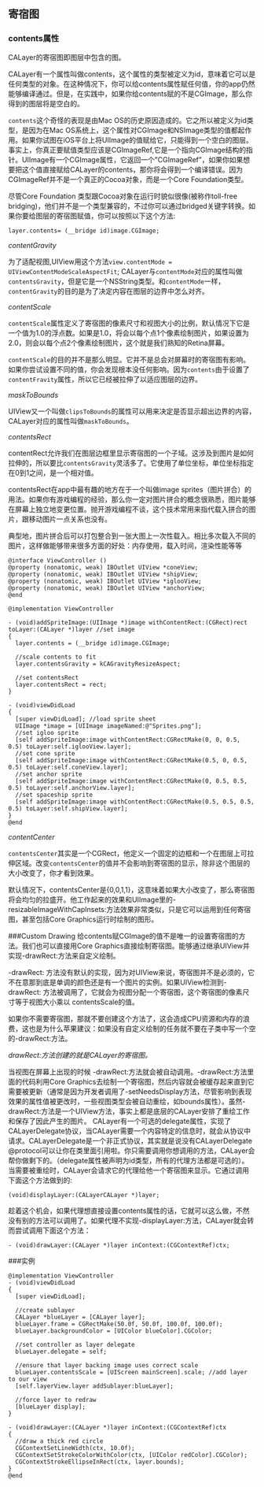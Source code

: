 
## 寄宿图
### contents属性
CALayer的寄宿图即图层中包含的图。

CALayer有一个属性叫做contents，这个属性的类型被定义为id，意味着它可以是任何类型的对象。在这种情况下，你可以给contents属性赋任何值，你的app仍然能够编译通过。但是，在实践中，如果你给contents赋的不是CGImage，那么你得到的图层将是空白的。

`contents`这个奇怪的表现是由Mac OS的历史原因造成的。它之所以被定义为id类型，是因为在Mac OS系统上，这个属性对CGImage和NSImage类型的值都起作用。如果你试图在iOS平台上将UIImage的值赋给它，只能得到一个空白的图层。事实上，你真正要赋值类型应该是CGImageRef,它是一个指向CGImage结构的指针。UIImage有一个CGImage属性，它返回一个”CGImageRef”，如果你如果想要把这个值直接赋给CALayer的contents，那你将会得到一个编译错误。因为CGImageRef并不是一个真正的Cocoa对象，而是一个Core Foundation类型。

尽管Core Foundation 类型跟Cocoa对象在运行时貌似很像(被称作toll-free bridging)，他们并不是一个类型兼容的，不过你可以通过bridged关键字转换。如果你要给图层的寄宿图赋值，你可以按照以下这个方法:

```
layer.contents= (__bridge id)image.CGImage;
```

*contentGravity*

为了适配视图,UIView用这个方法`view.contentMode = UIViewContentModeScaleAspectFit`;
CALayer与`contentMode`对应的属性叫做`contentsGravity`，但是它是一个NSString类型。和`contentMode`一样，`contentGravity`的目的是为了决定内容在图层的边界中怎么对齐。

*contentScale*

`contentScale`属性定义了寄宿图的像素尺寸和视图大小的比例，默认情况下它是一个值为1.0的浮点数。如果是1.0，将会以每个点1个像素绘制图片，如果设置为2.0，则会以每个点2个像素绘制图片，这个就是我们熟知的Retina屏幕。

`contentScale`的目的并不是那么明显。它并不是总会对屏幕时的寄宿图有影响。如果你尝试设置不同的值，你会发现根本没任何影响。因为`contents`由于设置了`contentFravity`属性，所以它已经被拉伸了以适应图层的边界。


*maskToBounds*

UIView又一个叫做`clipsToBounds`的属性可以用来决定是否显示超出边界的内容，CALayer对应的属性叫做`maskToBounds`。

*contentsRect*

contentRect允许我们在图层边框里显示寄宿图的一个子域。这涉及到图片是如何拉伸的，所以要比`contentsGravity`灵活多了。它使用了单位坐标，单位坐标指定在0到1之间，是一个相对值。

contentsRect在app中最有趣的地方在于一个叫做image sprites（图片拼合）的用法。如果你有游戏编程的经验，那么你一定对图片拼合的概念很熟悉，图片能够在屏幕上独立地变更位置。抛开游戏编程不谈，这个技术常用来指代载入拼合的图片，跟移动图片一点关系也没有。

典型地，图片拼合后可以打包整合到一张大图上一次性载入。相比多次载入不同的图片，这样做能够带来很多方面的好处：内存使用，载入时间，渲染性能等等

```
@interface ViewController ()
@property (nonatomic, weak) IBOutlet UIView *coneView;
@property (nonatomic, weak) IBOutlet UIView *shipView;
@property (nonatomic, weak) IBOutlet UIView *iglooView;
@property (nonatomic, weak) IBOutlet UIView *anchorView;
@end

@implementation ViewController

- (void)addSpriteImage:(UIImage *)image withContentRect:(CGRect)rect ￼toLayer:(CALayer *)layer //set image
{
  layer.contents = (__bridge id)image.CGImage;

  //scale contents to fit
  layer.contentsGravity = kCAGravityResizeAspect;

  //set contentsRect
  layer.contentsRect = rect;
}

- (void)viewDidLoad 
{
  [super viewDidLoad]; //load sprite sheet
  UIImage *image = [UIImage imageNamed:@"Sprites.png"];
  //set igloo sprite
  [self addSpriteImage:image withContentRect:CGRectMake(0, 0, 0.5, 0.5) toLayer:self.iglooView.layer];
  //set cone sprite
  [self addSpriteImage:image withContentRect:CGRectMake(0.5, 0, 0.5, 0.5) toLayer:self.coneView.layer];
  //set anchor sprite
  [self addSpriteImage:image withContentRect:CGRectMake(0, 0.5, 0.5, 0.5) toLayer:self.anchorView.layer];
  //set spaceship sprite
  [self addSpriteImage:image withContentRect:CGRectMake(0.5, 0.5, 0.5, 0.5) toLayer:self.shipView.layer];
}
@end
```

*contentCenter*

`contentsCenter`其实是一个CGRect，他定义一个固定的边框和一个在图层上可拉伸区域。改变`contentsCenter`的值并不会影响到寄宿图的显示，除非这个图层的大小改变了，你才看到效果。

默认情况下，contentsCenter是{0,0,1,1}，这意味着如果大小改变了，那么寄宿图将会均匀的拉盛开。他工作起来的效果和UIImage里的-resizableImageWithCapInsets:方法效果非常类似，只是它可以运用到任何寄宿图，甚至包括Core Graphics运行时绘制的图形。

###Custom Drawing
给contents赋CGImage的值不是唯一的设置寄宿图的方法。我们也可以直接用Core Graphics直接绘制寄宿图。能够通过继承UIView并实现-drawRect:方法来自定义绘制。

-drawRect: 方法没有默认的实现，因为对UIView来说，寄宿图并不是必须的，它不在意那到底是单调的颜色还是有一个图片的实例。如果UIView检测到-drawRect: 方法被调用了，它就会为视图分配一个寄宿图，这个寄宿图的像素尺寸等于视图大小乘以 contentsScale的值。

如果你不需要寄宿图，那就不要创建这个方法了，这会造成CPU资源和内存的浪费，这也是为什么苹果建议：如果没有自定义绘制的任务就不要在子类中写一个空的-drawRect:方法。

*drawRect:方法创建的就是CALayer的寄宿图。*
    
当视图在屏幕上出现的时候 -drawRect:方法就会被自动调用。-drawRect:方法里面的代码利用Core Graphics去绘制一个寄宿图，然后内容就会被缓存起来直到它需要被更新（通常是因为开发者调用了-setNeedsDisplay方法，尽管影响到表现效果的属性值被更改时，一些视图类型会被自动重绘，如bounds属性）。虽然-drawRect:方法是一个UIView方法，事实上都是底层的CALayer安排了重绘工作和保存了因此产生的图片。
    CALayer有一个可选的delegate属性，实现了CALayerDelegate协议，当CALayer需要一个内容特定的信息时，就会从协议中请求。CALayerDelegate是一个非正式协议，其实就是说没有CALayerDelegate @protocol可以让你在类里面引用啦。你只需要调用你想调用的方法，CALayer会帮你做剩下的。（delegate属性被声明为id类型，所有的代理方法都是可选的）。
    当需要被重绘时，CALayer会请求它的代理给他一个寄宿图来显示。它通过调用下面这个方法做到的:
    
```
(void)displayLayer:(CALayerCALayer *)layer;
```    

  趁着这个机会，如果代理想直接设置contents属性的话，它就可以这么做，不然没有别的方法可以调用了。如果代理不实现-displayLayer:方法，CALayer就会转而尝试调用下面这个方法：
  
```
- (void)drawLayer:(CALayer *)layer inContext:(CGContextRef)ctx;
```
###实例

```
@implementation ViewController
- (void)viewDidLoad
{
  [super viewDidLoad];
  ￼
  //create sublayer
  CALayer *blueLayer = [CALayer layer];
  blueLayer.frame = CGRectMake(50.0f, 50.0f, 100.0f, 100.0f);
  blueLayer.backgroundColor = [UIColor blueColor].CGColor;

  //set controller as layer delegate
  blueLayer.delegate = self;

  //ensure that layer backing image uses correct scale
  blueLayer.contentsScale = [UIScreen mainScreen].scale; //add layer to our view
  [self.layerView.layer addSublayer:blueLayer];

  //force layer to redraw
  [blueLayer display];
}

- (void)drawLayer:(CALayer *)layer inContext:(CGContextRef)ctx
{
  //draw a thick red circle
  CGContextSetLineWidth(ctx, 10.0f);
  CGContextSetStrokeColorWithColor(ctx, [UIColor redColor].CGColor);
  CGContextStrokeEllipseInRect(ctx, layer.bounds);
}
@end
```